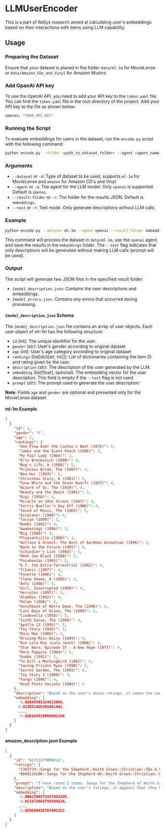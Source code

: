 # LLMUserEncoder

This is a part of ReSys research aimed at calculating user's embeddings based on their interactions with items using LLM capability.

## Usage

### Preparing the Dataset

Ensure that your dataset is placed in the folder `data/ml-1m` for MovieLense or `data/Amazon_CDs_and_Vinyl` for Amazon Musics. 

### Add OpanAI API key

To use the OpenAI API, you need to add your API key to the `token.yaml` file. 
You can find the `token.yaml` file in the root directory of the project. Add your API key to the file as shown below:

```yaml
openai: "YOUR_API_KEY"
```

### Running the Script

To evaluate embeddings for users in the dataset, run the `encode.py` script with the following command:

```sh
python encode.py --folder <path_to_dataset_folder> --agent <agent_name> --result-folder <path_to_result_folder> [--test]
```
### Arguments

- `--dataset` or `-d`: Type of dataset to be used, supports `ml-1m` for MovieLense and `amazon` for Amazon CD's and Vinyl.
- `--agent` or `-a`: The agent for the LLM model. Only `openai` is supported. Default is `openai`.
- `--result-folder` or `-r`: The folder for the results JSON. Default is `embeddings`.
- `--test` or `-t`: Test mode. Only generate descriptions without LLM calls.

### Example

```sh
python encode.py --dataset ml-1m --agent openai --result-folder embeddings --test
```

This command will process the dataset in `data/ml-1m`, use the `openai` agent, and save the results in the `embeddings` folder. The `--test` flag indicates that only descriptions will be generated without making LLM calls (prompt will be used).

### Output

The script will generate two JSON files in the specified result folder:

- `{mode}_description.json`: Contains the user descriptions and embeddings.
- `{mode}_errors.json`: Contains any errors that occurred during processing.

#### `{mode}_description.json` Schema

The `{mode}_description.json` file contains an array of user objects. Each user object of ml-1m has the following structure:

- `id` (int): The unique identifier for the user.
- `gender` (str): User's gender according to original dataset
- `age` (int): User's age category according to original dataset
- `rankings` (list[dict[str, int]]): List of dictionaries containing the item ID and rating given by the user.
- `description` (str): The description of the user generated by the LLM.
- `embedding` (list[float], optional): The embedding vector for the user description. This field is empty if the `--test` flag is not used.
- `prompt` (str): The prompt used to generate the user description.'

**Note:** Fields `age` and `gender` are optional and presented only for the MovieLense dataset.

#### ml-1m Example

```json
[
  {
    "id": 1,
    "gender": "F",
    "age": 1,
    "rankings": {
      "One Flew Over the Cuckoo's Nest (1975)": 5,
      "James and the Giant Peach (1996)": 3,
      "My Fair Lady (1964)": 3,
      "Erin Brockovich (2000)": 4,
      "Bug's Life, A (1998)": 5,
      "Princess Bride, The (1987)": 3,
      "Ben-Hur (1959)": 5,
      "Christmas Story, A (1983)": 5,
      "Snow White and the Seven Dwarfs (1937)": 4,
      "Wizard of Oz, The (1939)": 4,
      "Beauty and the Beast (1991)": 5,
      "Gigi (1958)": 4,
      "Miracle on 34th Street (1947)": 4,
      "Ferris Bueller's Day Off (1986)": 4,
      "Sound of Music, The (1965)": 5,
      "Airplane! (1980)": 4,
      "Tarzan (1999)": 3,
      "Bambi (1942)": 4,
      "Awakenings (1990)": 5,
      "Big (1988)": 4,
      "Pleasantville (1998)": 3,
      "Wallace & Gromit: The Best of Aardman Animation (1996)": 3,
      "Back to the Future (1985)": 5,
      "Schindler's List (1993)": 5,
      "Meet Joe Black (1998)": 3,
      "Pocahontas (1995)": 5,
      "E.T. the Extra-Terrestrial (1982)": 4,
      "Titanic (1997)": 4,
      "Ponette (1996)": 4,
      "Close Shave, A (1995)": 3,
      "Antz (1998)": 4,
      "Girl, Interrupted (1999)": 4,
      "Hercules (1997)": 4,
      "Aladdin (1992)": 4,
      "Mulan (1998)": 4,
      "Hunchback of Notre Dame, The (1996)": 4,
      "Last Days of Disco, The (1998)": 5,
      "Cinderella (1950)": 5,
      "Sixth Sense, The (1999)": 4,
      "Apollo 13 (1995)": 5,
      "Toy Story (1995)": 5,
      "Rain Man (1988)": 5,
      "Driving Miss Daisy (1989)": 4,
      "Run Lola Run (Lola rennt) (1998)": 4,
      "Star Wars: Episode IV - A New Hope (1977)": 4,
      "Mary Poppins (1964)": 5,
      "Dumbo (1941)": 5,
      "To Kill a Mockingbird (1962)": 4,
      "Saving Private Ryan (1998)": 5,
      "Secret Garden, The (1993)": 4,
      "Toy Story 2 (1999)": 4,
      "Fargo (1996)": 4,
      "Dead Poets Society (1989)": 4
    },
    "description": "Based on the user's movie ratings, it seems the user has a wide range of preferences when it comes to the release year of the movies. The user enjoys classics such as \"Snow White and the Seven Dwarfs\" from 1937, as well as more modern films like \"Girl, Interrupted\" from 1999. However, it is notable that the user tends to rate higher the movies from the latter half of the 20th century and the beginning of the 21st century with notable exceptions of early Disney classics and a few select classic films like \"Ben-Hur\" and \"To Kill a Mockingbird.\"\n\nIn terms of genres and plot twists, the user appears to have a preference for family-friendly films, as evidenced by their enjoyment of animated movies such as \"Aladdin,\" \"Beauty and the Beast,\" and \"Toy Story.\" The user also seems to enjoy dramas and historical films, given the high ratings for movies like \"Schindler's List,\" \"Saving Private Ryan,\" and \"To Kill a Mockingbird.\" While most of the movies are generally positively rated by the user, it is interesting to note that the user gave lower ratings to some comedies and fantasy films such as \"James and the Giant Peach\" and \"Princess Bride.\"\n\nWhen it comes to cast and directors, the user seems to appreciate movies featuring strong ensemble casts with acclaimed actors such as Tom Hanks in \"Apollo 13\" and \"Toy Story,\" as well as Meryl Streep in \"The Sound of Music\" and \"Sophie's Choice.\" The user also seems to enjoy movies directed by well-known directors like Steven Spielberg (\"Schindler's List,\" \"E.T.\"), Rob Reiner (\"The Princess Bride,\" \"A Few Good Men\"), and Ron Howard (\"Apollo 13,\" \"A Beautiful Mind\").\n\nThere is a correlation between the user's rankings and critical acclaim for most movies. The user consistently rates highly acclaimed and award-winning films like \"Schindler's List,\" \"One Flew Over the Cuckoo's Nest,\" and \"The Sound of Music\" with high scores. This indicates that the user values movies that are well-received by critics and audiences alike, suggesting a discerning taste in films.\n\nThe user seems to have a generally positive attitude towards most movies, with very few receiving low ratings of 3 and below. The movies that did receive lower ratings tend to be more niche or less mainstream films like \"James and the Giant Peach\" and \"Pleasantville.\" These movies may have elements that do not align with the user's preferences, such as darker themes or unconventional storytelling.\n\nBased on the user's preferences, it is likely that they would enjoy movies with strong performances from actors like Tom Hanks, Meryl Streep, and Robin Williams, as well as films directed by Steven Spielberg, Rob Reiner, and Ron Howard. The user may also appreciate a mix of genres including dramas, historical films, animated movies, and classic tales with a modern twist.",
    "embedding": [
      -0.02609391324222088,
      0.013053428381681442, 
      ...,
      -0.020165830850601196
    ]
  }
]
```

#### amazon_description.json Example

```json
[
  {
    "id": "A171I27YBM4FL6",
    "ratings": {
      "1393774::Songs for the Shepherd::Keith Green::Christian::CDs & Vinyl": 5.0,
      "B0001JXLBK::Songs for the Shepherd UK::Keith Green::Christian::CDs & Vinyl": 5.0
    },
    "prompt": "I have rated 2 items. Songs for the Shepherd of Keith Green in Christian category: 5.0, Songs for the Shepherd UK of Keith Green in Christian category: 5.0",
    "description": "Based on the user's ratings, it appears that they have a preference for Christian music albums. The two albums they have rated are by Keith Green, indicating a specific liking for this musician. Both albums received a high rating of 5.0, suggesting a strong appreciation for Keith Green's music in the Christian category.\n\nIn terms of the release year of the albums, the user has not provided specific information. However, the fact that they have rated albums by Keith Green, who was prominent in the 1970s and 1980s, may indicate a preference for music from that era.\n\nWhen it comes to genres and lyrics, the user's choice of Christian music albums by Keith Green suggests a preference for music with religious themes and meaningful lyrics that relate to faith and spirituality. This indicates that the user values music that is not only sonically pleasing but also carries a message that resonates with their beliefs.\n\nFurthermore, the user's preference for albums by Keith Green highlights their admiration for this specific musician. This could indicate a fondness for artists who are known for their contributions to Christian music and who have a reputation for creating impactful and emotionally resonant songs.\n\nOverall, the user's high ratings for Christian music albums by Keith Green suggest that they have a strong affinity for this genre and are particularly drawn to music that is spiritually uplifting and emotionally powerful. Their choice of specific albums and high ratings indicate a refined taste for Christian music that is both musically and spiritually enriching.",
    "embedding": [
      -0.0042389375157654285,
      -0.011872668750584126, 
      ...,
      -0.029660416767001152
    ]
  }
]
```
